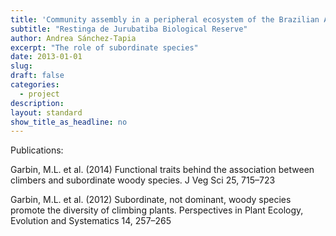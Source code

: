```yaml
---
title: 'Community assembly in a peripheral ecosystem of the Brazilian Atlantic forest'
subtitle: "Restinga de Jurubatiba Biological Reserve"
author: Andrea Sánchez-Tapia
excerpt: "The role of subordinate species"
date: 2013-01-01
slug: 
draft: false
categories:
  - project
description: 
layout: standard
show_title_as_headline: no
---
```





Publications: 

Garbin, M.L. et al. (2014) Functional traits behind the association between climbers and subordinate woody species. J Veg Sci 25, 715–723

Garbin, M.L. et al. (2012) Subordinate, not dominant, woody species promote the diversity of climbing plants. Perspectives in Plant Ecology, Evolution and Systematics 14, 257–265
